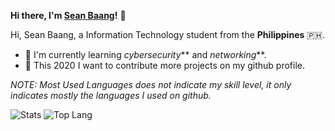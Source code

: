 
__Hi there, I'm [Sean Baang](https://www.twitter.com/SeanBaang)!__ :wave:

Hi, Sean Baang, a Information Technology student from the **Philippines** :philippines:.

+ :dart: I'm currently learning _cybersecurity_** and _networking_**.
+ :jigsaw: This 2020 I want to contribute more projects on my github profile.


*NOTE: Most Used Languages does not indicate my skill level, it only indicates mostly the languages I used on github.*

![Stats](https://github-readme-stats.vercel.app/api?username=m0L3cuL3&show_icons=true&theme=tokyonight)
![Top Lang](https://github-readme-stats.vercel.app/api/top-langs/?username=m0L3cuL3&theme=tokyonight)


